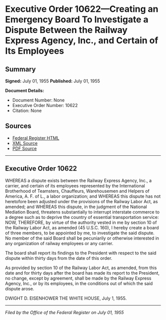 # Executive Order 10622—Creating an Emergency Board To Investigate a Dispute Between the Railway Express Agency, Inc., and Certain of Its Employees

## Summary

**Signed:** July 01, 1955
**Published:** July 01, 1955

**Document Details:**
- Document Number: None
- Executive Order Number: 10622
- Citation: None

## Sources
- [Federal Register HTML](https://www.presidency.ucsb.edu/documents/executive-order-10622-creating-emergency-board-investigate-dispute-between-the-railway)
- [XML Source](None)
- [PDF Source](None)

---

## Executive Order 10622

WHEREAS a dispute exists between the Railway Express Agency, Inc., a carrier, and certain of its employees represented by the International Brotherhood of Teamsters, Chauffeurs, Warehousemen and Helpers of America, A. F. of L., a labor organization; and
WHEREAS this dispute has not heretofore been adjusted under the provisions of the Railway Labor Act, as amended; and
WHEREAS this dispute, in the judgment of the National Mediation Board, threatens substantially to interrupt interstate commerce to a degree such as to deprive the country of essential transportation service:
NOW, THEREFORE, by virtue of the authority vested in me by section 10 of the Railway Labor Act, as amended (45 U.S.C. 160), I hereby create a board of three members, to be appointed by me, to investigate the said dispute. No member of the said Board shall be pecuniarily or otherwise interested in any organization of railway employees or any carrier.

The board shall report its findings to the President with respect to the said dispute within thirty days from the date of this order.

As provided by section 10 of the Railway Labor Act, as amended, from this date and for thirty days after the board has made its report to the President, no change, except by agreement, shall be made by the Railway Express Agency, Inc., or by its employees, in the conditions out of which the said dispute arose.

DWIGHT D. EISENHOWER
THE WHITE HOUSE,
July 1, 1955.

---

*Filed by the Office of the Federal Register on July 01, 1955*
